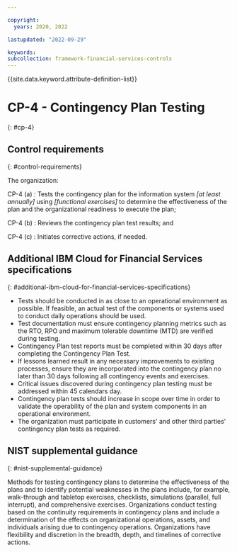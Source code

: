 ```yaml
---

copyright:
  years: 2020, 2022

lastupdated: "2022-09-29"

keywords: 
subcollection: framework-financial-services-controls
---
```


{{site.data.keyword.attribute-definition-list}}

               
# CP-4 - Contingency Plan Testing
{: #cp-4}

## Control requirements
{: #control-requirements}

The organization:

CP-4 (a)
    : Tests the contingency plan for the information system _[at least annually]_ using _[functional exercises]_ to determine the effectiveness of the plan and the organizational readiness to execute the plan;

CP-4 (b)
    : Reviews the contingency plan test results; and

CP-4 (c)
    : Initiates corrective actions, if needed.

## Additional IBM Cloud for Financial Services specifications
{: #additional-ibm-cloud-for-financial-services-specifications}

- Tests should be conducted in as close to an operational environment as possible.  If feasible, an actual test of the components or systems used to conduct daily operations should be used.
- Test documentation must ensure contingency planning metrics such as the RTO, RPO and maximum tolerable downtime (MTD) are verified during testing.
- Contingency Plan test reports must be completed within 30 days after completing the Contingency Plan Test.
- If lessons learned result in any necessary improvements to existing processes, ensure they are incorporated into the contingency plan no later than 30 days following all contingency events and exercises.
- Critical issues discovered during contingency plan testing must be addressed within 45 calendars day.
- Contingency plan tests should increase in scope over time in order to validate the operability of the plan and system components in an operational environment.
- The organization must participate in customers' and other third parties' contingency plan tests as required.

## NIST supplemental guidance
{: #nist-supplemental-guidance}

Methods for testing contingency plans to determine the effectiveness of the plans and to identify potential weaknesses in the plans include, for example, walk-through and tabletop exercises, checklists, simulations (parallel, full interrupt), and comprehensive exercises. Organizations conduct testing based on the continuity requirements in contingency plans and include a determination of the effects on organizational operations, assets, and individuals arising due to contingency operations. Organizations have flexibility and discretion in the breadth, depth, and timelines of corrective actions.



